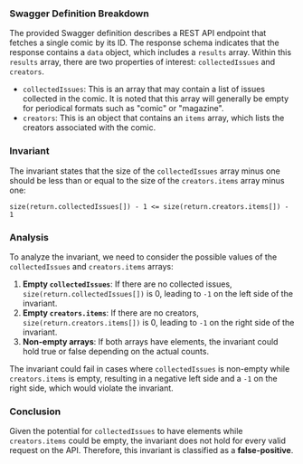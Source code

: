 ### Swagger Definition Breakdown
The provided Swagger definition describes a REST API endpoint that fetches a single comic by its ID. The response schema indicates that the response contains a `data` object, which includes a `results` array. Within this `results` array, there are two properties of interest: `collectedIssues` and `creators`. 

- `collectedIssues`: This is an array that may contain a list of issues collected in the comic. It is noted that this array will generally be empty for periodical formats such as "comic" or "magazine".
- `creators`: This is an object that contains an `items` array, which lists the creators associated with the comic.

### Invariant
The invariant states that the size of the `collectedIssues` array minus one should be less than or equal to the size of the `creators.items` array minus one:

`size(return.collectedIssues[]) - 1 <= size(return.creators.items[]) - 1`

### Analysis
To analyze the invariant, we need to consider the possible values of the `collectedIssues` and `creators.items` arrays:
1. **Empty `collectedIssues`**: If there are no collected issues, `size(return.collectedIssues[])` is 0, leading to `-1` on the left side of the invariant.
2. **Empty `creators.items`**: If there are no creators, `size(return.creators.items[])` is 0, leading to `-1` on the right side of the invariant.
3. **Non-empty arrays**: If both arrays have elements, the invariant could hold true or false depending on the actual counts.

The invariant could fail in cases where `collectedIssues` is non-empty while `creators.items` is empty, resulting in a negative left side and a `-1` on the right side, which would violate the invariant. 

### Conclusion
Given the potential for `collectedIssues` to have elements while `creators.items` could be empty, the invariant does not hold for every valid request on the API. Therefore, this invariant is classified as a **false-positive**.
